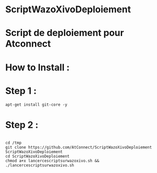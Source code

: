 # ScriptWazoXivoDeploiement
# Script de deploiement pour Atconnect

# How to Install :
# Step 1 :
```
apt-get install git-core -y
```
# Step 2 :
```

cd /tmp
git clone https://github.com/AtConnect/ScriptWazoXivoDeploiement ScriptWazoXivoDeploiement
cd ScriptWazoXivoDeploiement
chmod a+x lancercescriptsurwazoxivo.sh && ./lancercescriptsurwazoxivo.sh
```
